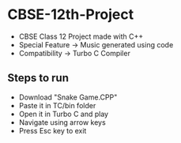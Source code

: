 # CBSE-12th-Project
* CBSE Class 12 Project made with C++ 
* Special Feature -> Music generated using code
* Compatibility -> Turbo C Compiler
## Steps to run
  * Download "Snake Game.CPP"
  * Paste it in TC/bin folder
  * Open it in Turbo C and play 
  * Navigate using arrow keys
  * Press Esc key to exit
